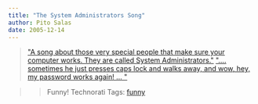 ```yaml
---
title: "The System Administrators Song"
author: Pito Salas
date: 2005-12-14
---
```




> ["A song about those very special people that make sure your computer works.
> They are called System
> Administrators."](<http://video.google.com/videoplay?docid=-7193470719293309352>)
> ["…. sometimes he just presses caps lock and walks away, and wow, hey, my
> password works again! …
> "](<http://video.google.com/videoplay?docid=-7193470719293309352>)
>>

>> Funny! Technorati Tags: [funny](<http://www.technorati.com/tag/funny>)


